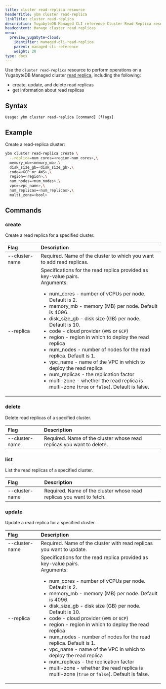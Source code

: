 ```yaml
---
title: cluster read-replica resource
headerTitle: ybm cluster read-replica
linkTitle: cluster read-replica
description: YugabyteDB Managed CLI reference Cluster Read Replica resource.
headcontent: Manage cluster read replicas
menu:
  preview_yugabyte-cloud:
    identifier: managed-cli-read-replica
    parent: managed-cli-reference
    weight: 20
type: docs
---
```


Use the `cluster read-replica` resource to perform operations on a YugabyteDB Managed cluster [read replica](../../../../cloud-clusters/managed-read-replica/), including the following:

- create, update, and delete read replicas
- get information about read replicas

## Syntax

```text
Usage: ybm cluster read-replica [command] [flags]
```

## Example

Create a read-replica cluster:

```sh
ybm cluster read-replica create \
  --replica=num_cores=<region-num_cores>,\
  memory_mb=<memory_mb>,\
  disk_size_gb=<disk_size_gb>,\
  code=<GCP or AWS>,\
  region=<region>,\
  num_nodes=<num_nodes>,\
  vpc=<vpc_name>,\
  num_replicas=<num_replicas>,\
  multi_zone=<bool>
```

## Commands

### create

Create a read replica for a specified cluster.

| Flag | Description |
| :--- | :--- |
| --cluster-name | Required. Name of the cluster to which you want to add read replicas. |
| --replica | Specifications for the read replica provided as key-value pairs.<br>Arguments:<br><ul><li>num_cores - number of vCPUs per node. Default is 2.</li><li>memory_mb - memory (MB) per node. Default is 4096.</li><li>disk_size_gb - disk size (GB) per node. Default is 10.</li><li>code - cloud provider (`AWS` or `GCP`)</li><li>region - region in which to deploy the read replica</li><li>num_nodes - number of nodes for the read replica. Default is 1.</li><li>vpc_name - name of the VPC in which to deploy the read replica</li><li>num_replicas - the replication factor</li><li>multi-zone - whether the read replica is multi-zone (`true` or `false`). Default is false.</li></ul>

### delete

Delete read replicas of a specified cluster.

| Flag | Description |
| :--- | :--- |
| --cluster-name | Required. Name of the cluster whose read replicas you want to delete. |

### list

List the read replicas of a specified cluster.

| Flag | Description |
| :--- | :--- |
| --cluster-name | Required. Name of the cluster whose read replicas you want to fetch. |

### update

Update a read replica for a specified cluster.

| Flag | Description |
| :--- | :--- |
| --cluster-name | Required. Name of the cluster with read replicas you want to update. |
| --replica | Specifications for the read replica provided as key-value pairs.<br>Arguments:<br><ul><li>num_cores - number of vCPUs per node. Default is 2.</li><li>memory_mb - memory (MB) per node. Default is 4096.</li><li>disk_size_gb - disk size (GB) per node. Default is 10.</li><li>code - cloud provider (`AWS` or `GCP`)</li><li>region - region in which to deploy the read replica</li><li>num_nodes - number of nodes for the read replica. Default is 1.</li><li>vpc_name - name of the VPC in which to deploy the read replica</li><li>num_replicas - the replication factor</li><li>multi-zone - whether the read replica is multi-zone (`true` or `false`). Default is false.</li></ul>
